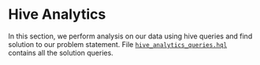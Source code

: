 # Hive Analytics

In this section, we perform analysis on our data using hive queries and find solution to our problem statement. File [```hive_analytics_queries.hql```](/part3hiveanalytics/hive_analytics_queries.hql) contains all the solution queries.